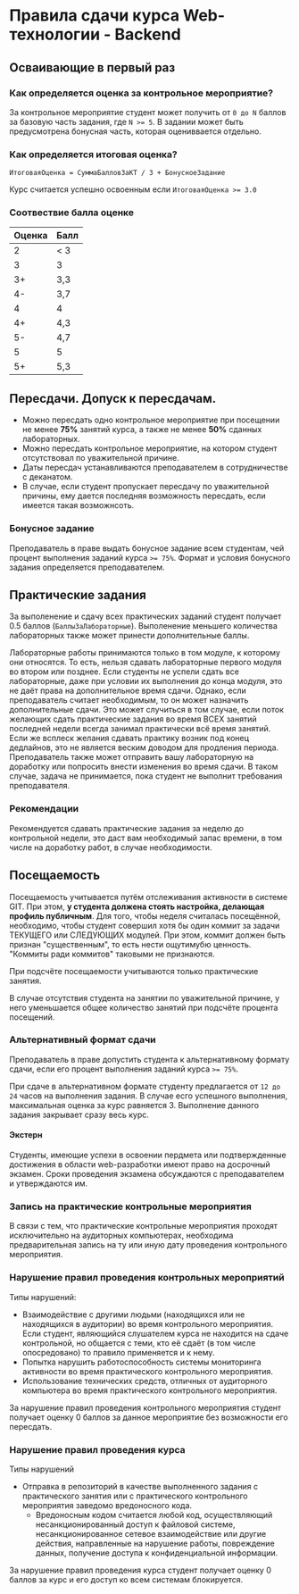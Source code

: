 # Правила сдачи курса Web-технологии - Backend 

## Осваивающие в первый раз
### Как определяется оценка за контрольное мероприятие?
За контрольное мероприятие студент может получить от `0 до N` баллов за базовую часть задания, где `N >= 5`. В задании может быть предусмотрена бонусная часть, которая оцениввается отдельно. 

### Как определяется итоговая оценка? 
`ИтоговаяОценка = СуммаБалловЗаКТ / 3 + БонусноеЗадание`

Курс считается успешно освоенным если `ИтоговаяОценка >= 3.0`

### Соотвествие балла оценке

| Оценка | Балл |
| ------ | ------ |
| 2 | < 3 |
| 3 | 3 | 
| 3+ | 3,3 |  
| 4- | 3,7 |  
| 4 | 4 |  
| 4+ | 4,3 |  
| 5- | 4,7 |  
| 5 | 5 |  
| 5+ | 5,3 |

## Пересдачи. Допуск к пересдачам. 

* Можно пересдать одно контрольное мероприятие при посещении не менее **75%** занятий курса, а также не менее **50%** сданных лабораторных. 
* Можно пересдать контрольное мероприятие, на котором студент отсутствовал по уважительной причине.
* Даты пересдач устанавливаются преподавателем в сотрудничестве с деканатом.  
* В случае, если студент пропускает пересдачу по уважительной причины, ему дается последняя возможность пересдать, если имеется такая возможнсоть.

### Бонусное задание
Преподаватель в праве выдать бонусное задание всем студентам, чей процент выполнения заданий курса `>= 75%`. Формат и условия бонусного задания определяется преподавателем.

## Практические задания
За выполенение и сдачу всех практических заданий студент получает 0.5 баллов (```БаллыЗаЛабораторные```). Выполенение меньшего количества лабораторных также может принести дополнительные баллы. 

Лабораторные работы принимаются только в том модуле, к которому они относятся. То есть, нельзя сдавать лабораторные первого модуля во втором или позднее. Если студенты не успели сдать все лабораторные, даже при условии их выполнения до конца модуля, это не даёт права на дополнительное время сдачи. 
Однако, если преподаватель считает необходимым, то он может назначить дополнительные сдачи. Это может случиться в том случае, если поток желающих сдать практические задания во время ВСЕХ занятий последней недели всегда занимал практически всё время занятий. Если же всплеск желания сдавать практику возник под конец дедлайнов, это не является веским доводом для продления периода. 
Преподаватель также может отправить вашу лабораторную на доработку или попросить внести изменения во время сдачи. В таком случае, задача не принимается, пока студент не выполнит требования преподавателя. 

### Рекомендации
Рекомендуется сдавать практические задания за неделю до контрольной недели, это даст вам необходимый запас времени, в том числе на доработку работ, в случае необходимости. 

## Посещаемость

Посещаемость учитывается путём отслеживания активности в системе GIT. При этом, **у студента должена стоять настройка, делающая профиль публичным**. Для того, чтобы неделя считалась посещённой, необходимо, чтобы студент совершил хотя бы один коммит за задачи ТЕКУЩЕГО или СЛЕДУЮЩИХ модулей. При этом, коммит должен быть признан "существенным", то есть нести ощутимубю ценность. "Коммиты ради коммитов" таковыми не признаются.

При подсчёте посещаемости учитываются только практические занятия.   

В случае отсутствия студента на занятии по уважительной причине, у него уменьшается общее количество занятий при подсчёте процента посещений.

### Альтернативный формат сдачи
Преподаватель в праве допустить студента к альтернативному формату сдачи, если его процент выполнения заданий курса `>= 75%`.

При сдаче в альтернативном формате студенту предлагается от `12 до 24` часов на выполнения задания. В случае есго успешного выполнения, максимальная оценка за курс равняется 3. Выполнение данного задания закрывает сразу весь курс. 

#### Экстерн
Студенты, имеющие успехи в освоении пердмета или подтвержденные достижения в области web-разработки имеют право на досрочный экзамен. Сроки проведения экзамена обсуждаются с преподавателем и утверждаются им.

### Запись на практические контрольные мероприятия
В связи с тем, что практические контрольные мероприятия проходят исключительно на аудиторных компьютерах, необходима предварительная запись на ту или иную дату проведения контрольного мероприятия.

### Нарушение правил проведения контрольных мероприятий
Типы нарушений:
* Взаимодействие с другими людьми (находящихся или не находящихся в аудитории) во время контрольного мероприятия. Если студент, являющийся слушателем курса не находится на сдаче контрольной, но общается с теми, кто её сдаёт (в том числе опосредовано) то правило применяется и к нему.
* Попытка нарушить работоспособность системы мониторинга активности во время практического контрольного мероприятия.
* Использование технических средств, отличных от аудиторного компьютера во время практического контрольного мероприятия.

За нарушение правил проведения контрольного мероприятия студент получает оценку 0 баллов за данное мероприятие без возможности его пересдать.

### Нарушение правил проведения курса
Типы нарушений
* Отправка в репозиторий в качестве выполненного задания с практического занятия или с практического контрольного мероприятия заведомо вредоносного кода.
    * Вредоносным кодом считается любой код, осуществляющий несанкционированный доступ к файловой системе, несанкционированное сетевое взаимодействие или другие действия, направленные на нарушение работы, повреждение данных, получение доступа к конфиденциальной информации.

За нарушение правил проведения курса студент получает оценку 0 баллов за курс и его доступ ко всем системам блокируется.
